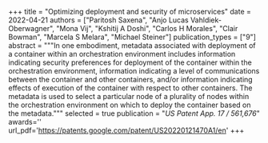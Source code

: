 +++
title = "Optimizing deployment and security of microservices"
date = 2022-04-21
authors = ["Paritosh Saxena", "Anjo Lucas Vahldiek-Oberwagner", "Mona Vij", "Kshitij A Doshi", "Carlos H Morales", "Clair Bowman", "Marcela S Melara", "Michael Steiner"]
publication_types = ["9"]
abstract = """In one embodiment, metadata associated with deployment of a container within an orchestration environment includes information indicating security preferences for deployment of the container within the orchestration environment, information indicating a level of communications between the container and other containers, and/or information indicating effects of execution of the container with respect to other containers. The metadata is used to select a particular node of a plurality of nodes within the orchestration environment on which to deploy the container based on the metadata."""
selected = true
publication = "*US Patent App. 17 / 561,676*"
awards=''
url_pdf='https://patents.google.com/patent/US20220121470A1/en'
+++

